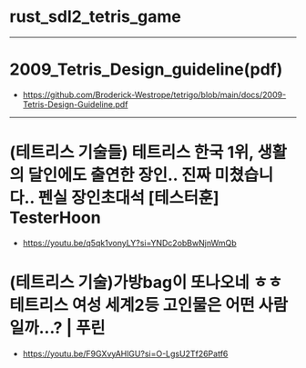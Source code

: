 # rust_sdl2_tetris_game

<hr />

# 2009_Tetris_Design_guideline(pdf)
- https://github.com/Broderick-Westrope/tetrigo/blob/main/docs/2009-Tetris-Design-Guideline.pdf


<hr />

# (테트리스 기술들) 테트리스 한국 1위, 생활의 달인에도 출연한 장인.. 진짜 미쳤습니다.. 펜실 장인초대석 [테스터훈] TesterHoon
- https://youtu.be/q5qk1vonyLY?si=YNDc2obBwNjnWmQb

# (테트리스 기술)가방bag이 또나오네 ㅎㅎ  테트리스 여성 세계2등 고인물은 어떤 사람일까...? | 푸린
- https://youtu.be/F9GXvyAHlGU?si=O-LgsU2Tf26Patf6
